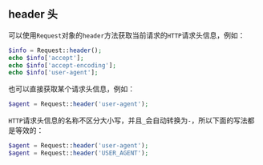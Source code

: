 ## header 头

可以使用`Request`对象的`header`方法获取当前请求的`HTTP`请求头信息，例如：

```php
$info = Request::header();
echo $info['accept'];
echo $info['accept-encoding'];
echo $info['user-agent'];
```

也可以直接获取某个请求头信息，例如：

```php
$agent = Request::header('user-agent');
```

`HTTP`请求头信息的名称不区分大小写，并且`_`会自动转换为`-`，所以下面的写法都是等效的：

```php
$agent = Request::header('user-agent');
$agent = Request::header('USER_AGENT');
```



